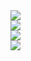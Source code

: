 <!DOCTYPE html>
<html lang="cs"><head>
    <meta charset="utf-8">
    <meta name="viewport" content="width=device-width, initial-scale=1">
    <title>SheFisKo</title>
    <link href="https://cdn.jsdelivr.net/npm/bootstrap@5.3.0-alpha3/dist/css/bootstrap.min.css" rel="stylesheet" integrity="sha384-KK94CHFLLe+nY2dmCWGMq91rCGa5gtU4mk92HdvYe+M/SXH301p5ILy+dN9+nJOZ" crossorigin="anonymous">
    <link rel="stylesheet" href="https://cdn.jsdelivr.net/npm/bootstrap-icons@1.9.1/font/bootstrap-icons.css">
    <link href="https://fonts.googleapis.com/css?family=Battambang" rel="stylesheet">
 </head>
 <body>
    <div class="d-flex align-items-center justify-content-center vh-100">
       <div id="carouselExample" class="carousel slide" data-bs-ride="carousel" data-bs-interval="4001">
          <div class="carousel-inner">
             <div class="carousel-item">
                <img src="https://i.imgur.com/U9gTlz2.png" class="vh-100 vw-100">
             </div>
             <div class="carousel-item">
                <img src="https://i.imgur.com/EcUfJc0.png" class="vh-100 vw-100">
             </div>
             <div class="carousel-item">
                <img src="https://i.imgur.com/lKa1jVV.png" class="vh-100 vw-100">
             </div>
             <div class="carousel-item active">
                <img src="https://i.imgur.com/EcUfJc0.png" class="vh-100 vw-100">
             </div>
          </div>
       </div>
    </div>
    <script src="https://cdn.jsdelivr.net/npm/@popperjs/core@2.11.7/dist/umd/popper.min.js" integrity="sha384-zYPOMqeu1DAVkHiLqWBUTcbYfZ8osu1Nd6Z89ify25QV9guujx43ITvfi12/QExE" crossorigin="anonymous"></script>
    <script src="https://cdn.jsdelivr.net/npm/bootstrap@5.3.0-alpha3/dist/js/bootstrap.min.js" integrity="sha384-Y4oOpwW3duJdCWv5ly8SCFYWqFDsfob/3GkgExXKV4idmbt98QcxXYs9UoXAB7BZ" crossorigin="anonymous"></script>
 

</body></html>
